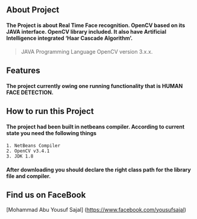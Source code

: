 ## About Project
#### The Project is about Real Time Face recognition. OpenCV based on its JAVA interface. OpenCV library included. It also have Artificial Intelligence integrated ‘Haar Cascade Algorithm’. 
> JAVA Programming Language
> OpenCV version 3.x.x.

## Features
#### The project currently owing one running functionality that is **HUMAN FACE DETECTION**. 

## How to run this Project
#### The project had been built in netbeans compiler. According to current state you need the following things
```
1. NetBeans Compiler
2. OpenCV v3.4.1 
3. JDK 1.8
```
#### After downloading you should declare the right class path for the library file and compiler.

## Find us on FaceBook
[Mohammad Abu Yousuf Sajal] (https://www.facebook.com/yousufsajal)

